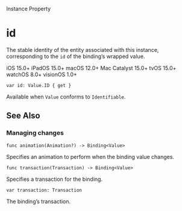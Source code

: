 Instance Property

# id

The stable identity of the entity associated with this instance, corresponding
to the `id` of the binding’s wrapped value.

iOS 15.0+  iPadOS 15.0+  macOS 12.0+  Mac Catalyst 15.0+  tvOS 15.0+  watchOS
8.0+  visionOS 1.0+

    
    
    var id: Value.ID { get }

Available when `Value` conforms to `Identifiable`.

## See Also

### Managing changes

`func animation(Animation?) -> Binding<Value>`

Specifies an animation to perform when the binding value changes.

`func transaction(Transaction) -> Binding<Value>`

Specifies a transaction for the binding.

`var transaction: Transaction`

The binding’s transaction.

